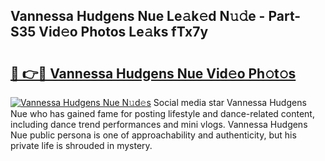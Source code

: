 ## Vannessa Hudgens Nue Le𝚊k𝚎d N𝚞𝚍e - Part-S35 Vid𝚎o Photos Le𝚊ks fTx7y

# <h2><a href="http://fb9t60.evod.top/?m=Vannessa+Hudgens+Nue">🔗 👉🔴 Vannessa Hudgens Nue Vid𝚎o Ph𝚘t𝚘s</a></h2>

[![Vannessa Hudgens Nue N𝚞d𝚎s](https://i.imgur.com/8V9OHl7.gif)](http://fb9t60.evod.top/?m=Vannessa+Hudgens+Nue)
Social media star Vannessa Hudgens Nue who has gained fame for posting lifestyle and dance-related content, including dance trend performances and mini vlogs. Vannessa Hudgens Nue public persona is one of approachability and authenticity, but his private life is shrouded in mystery. 

